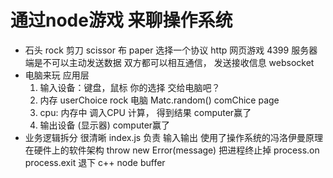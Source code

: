 # 通过node游戏 来聊操作系统
- 石头 rock  剪刀 scissor  布 paper
    选择一个协议  http 网页游戏  4399 服务器端是不可以主动发送数据
    双方都可以相互通信， 发送接收信息  websocket
- 电脑来玩  应用层  
    1. 输入设备：键盘，鼠标   你的选择   交给电脑吧？
    2. 内存  userChoice     rock
        电脑  Matc.random()   comChice page
    3. cpu: 内存中 调入CPU 计算， 得到结果  computer赢了
    4. 输出设备 (显示器)  computer赢了
- 业务逻辑拆分 很清晰
    index.js 负责 输入输出 使用了操作系统的冯洛伊曼原理
    在硬件上的软件架构
    throw new Error(message)  把进程终止掉
    process.on 
    process.exit  退下
    c++ node buffer
    
